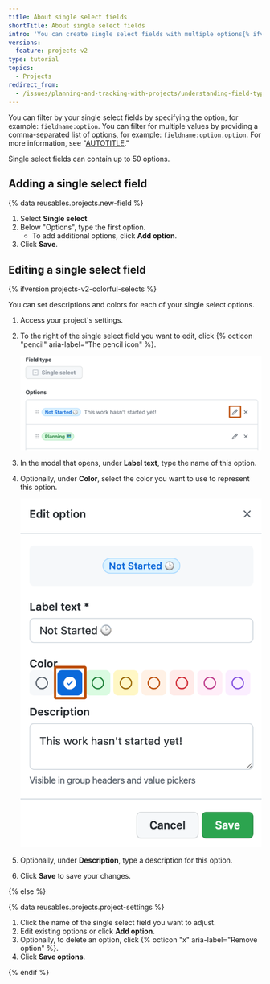 ```yaml
---
title: About single select fields
shortTitle: About single select fields
intro: 'You can create single select fields with multiple options{% ifversion projects-v2-colorful-selects %}, each with a description and a color,{% endif %} that can be selected from a dropdown menu.'
versions:
  feature: projects-v2
type: tutorial
topics:
  - Projects
redirect_from:
  - /issues/planning-and-tracking-with-projects/understanding-field-types/about-single-select-fields
---
```


You can filter by your single select fields by specifying the option, for example: `fieldname:option`. You can filter for multiple values by providing a comma-separated list of options, for example: `fieldname:option,option`. For more information, see "[AUTOTITLE](/issues/planning-and-tracking-with-projects/customizing-views-in-your-project/filtering-projects)."

Single select fields can contain up to 50 options.

## Adding a single select field

{% data reusables.projects.new-field %}
1. Select **Single select**
1. Below "Options", type the first option.
   * To add additional options, click **Add option**.
1. Click **Save**.

## Editing a single select field

{% ifversion projects-v2-colorful-selects %}

You can set descriptions and colors for each of your single select options.

1. Access your project's settings.
1. To the right of the single select field you want to edit, click {% octicon "pencil" aria-label="The pencil icon" %}.

   ![Screenshot of the single select options. The pencil icon, by one of the options, is highlighted with an orange outline.](/assets/images/help/projects-v2/edit-single-select.png)

1. In the modal that opens, under **Label text**, type the name of this option.
1. Optionally, under **Color**, select the color you want to use to represent this option.

   ![Screenshot of the modal for editing a single select option. The blue color option is highlighted with an orange outline.](/assets/images/help/projects-v2/edit-single-select-color.png)

1. Optionally, under **Description**, type a description for this option.
1. Click **Save** to save your changes.

{% else %}

{% data reusables.projects.project-settings %}
1. Click the name of the single select field you want to adjust.
1. Edit existing options or click **Add option**.
1. Optionally, to delete an option, click {% octicon "x" aria-label="Remove option" %}.
1. Click **Save options**.

{% endif %}

